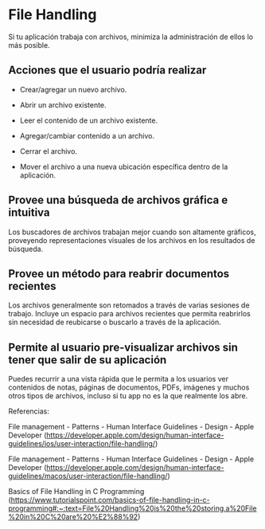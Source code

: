 # File Handling

Si tu aplicación trabaja con archivos, minimiza la administración de ellos lo más posible.

## Acciones que el usuario podría realizar

-   Crear/agregar un nuevo archivo.
    
-   Abrir un archivo existente.
    
-   Leer el contenido de un archivo existente.
    
-   Agregar/cambiar contenido a un archivo.
    
-   Cerrar el archivo.
    
-   Mover el archivo a una nueva ubicación específica dentro de la aplicación.
    

## Provee una búsqueda de archivos gráfica e intuitiva

Los buscadores de archivos trabajan mejor cuando son altamente gráficos, proveyendo representaciones visuales de los archivos en los resultados de búsqueda.

## Provee un método para reabrir documentos recientes

Los archivos generalmente son retomados a través de varias sesiones de trabajo. Incluye un espacio para archivos recientes que permita reabrirlos sin necesidad de reubicarse o buscarlo a través de la aplicación.

## Permite al usuario pre-visualizar archivos sin tener que salir de su aplicación

Puedes recurrir a una vista rápida que le permita a los usuarios ver contenidos de notas, páginas de documentos, PDFs, imágenes y muchos otros tipos de archivos, incluso si tu app no es la que realmente los abre.

Referencias:

File management - Patterns - Human Interface Guidelines - Design - Apple Developer (https://developer.apple.com/design/human-interface-guidelines/ios/user-interaction/file-handling/)

File management - Patterns - Human Interface Guidelines - Design - Apple Developer (https://developer.apple.com/design/human-interface-guidelines/macos/user-interaction/file-handling/)

Basics of File Handling in C Programming (https://www.tutorialspoint.com/basics-of-file-handling-in-c-programming#:~:text=File%20Handling%20is%20the%20storing,a%20File%20in%20C%20are%20%E2%88%92)